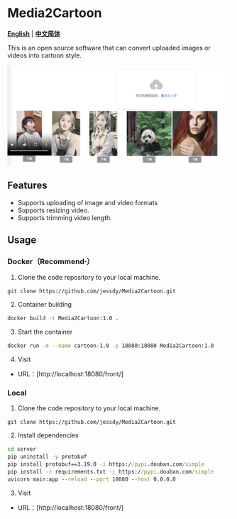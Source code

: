 # Media2Cartoon

[**English**](./README.md) | [**中文简体**](./README_zh_CN.md)

This is an open source software that can convert uploaded images or videos into cartoon style.

![screenshot](screenshot.png)

## Features

- Supports uploading of image and video formats
- Supports resizing video.
- Supports trimming video length.

## Usage

### Docker（Recommend·）

1. Clone the code repository to your local machine.

```
git clone https://github.com/jessdy/Media2Cartoon.git
```


2. Container building

```sh
docker build -t Media2Cartoon:1.0 .
```


3. Start the container

```sh
docker run -d --name cartoon-1.0 -p 18080:18080 Media2Cartoon:1.0
```


4. Visit

- URL：[http://localhost:18080/front/]

###  Local

1. Clone the code repository to your local machine.

```
git clone https://github.com/jessdy/Media2Cartoon.git
```

2. Install dependencies

```cmd
cd server
pip uninstall -y protobuf
pip install protobuf==3.19.0 -i https://pypi.douban.com/simple      
pip install -r requirements.txt -i https://pypi.douban.com/simple 
uvicorn main:app --reload --port 18080 --host 0.0.0.0

```

3. Visit

- URL：[http://localhost:18080/front/]
